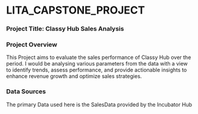 # LITA_CAPSTONE_PROJECT

### Project Title: Classy Hub Sales Analysis

### Project Overview
This Project aims to evaluate the sales performance of Classy Hub over the period. I would be analysing various parameters from the data with a view to identify trends, assess performance, and provide actionable insights to enhance revenue growth and optimize sales strategies.

### Data Sources
The primary Data used here is the SalesData provided by the Incubator Hub
